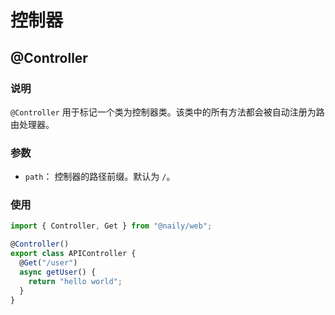 # 控制器

## @Controller

### 说明

`@Controller` 用于标记一个类为控制器类。该类中的所有方法都会被自动注册为路由处理器。

### 参数

- `path`：<Badge type="tip" text="string" /> 控制器的路径前缀。默认为 `/`。

### 使用

```ts
import { Controller, Get } from "@naily/web";

@Controller()
export class APIController {
  @Get("/user")
  async getUser() {
    return "hello world";
  }
}
```
